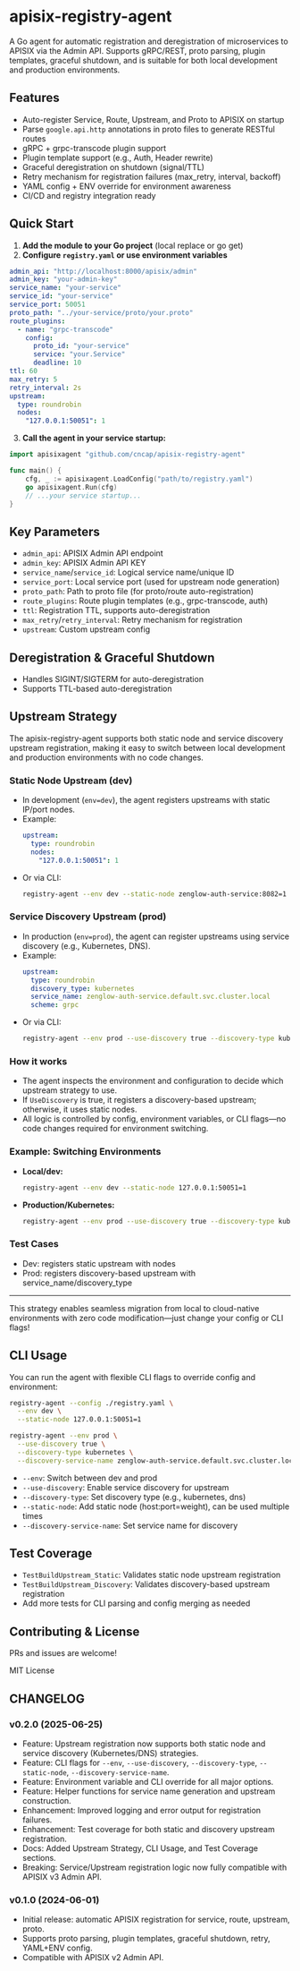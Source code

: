 # apisix-registry-agent

A Go agent for automatic registration and deregistration of microservices to APISIX via the Admin API. Supports gRPC/REST, proto parsing, plugin templates, graceful shutdown, and is suitable for both local development and production environments.

## Features

- Auto-register Service, Route, Upstream, and Proto to APISIX on startup
- Parse `google.api.http` annotations in proto files to generate RESTful routes
- gRPC + grpc-transcode plugin support
- Plugin template support (e.g., Auth, Header rewrite)
- Graceful deregistration on shutdown (signal/TTL)
- Retry mechanism for registration failures (max_retry, interval, backoff)
- YAML config + ENV override for environment awareness
- CI/CD and registry integration ready

## Quick Start

1. **Add the module to your Go project** (local replace or go get)
2. **Configure `registry.yaml` or use environment variables**

```yaml
admin_api: "http://localhost:8000/apisix/admin"
admin_key: "your-admin-key"
service_name: "your-service"
service_id: "your-service"
service_port: 50051
proto_path: "../your-service/proto/your.proto"
route_plugins:
  - name: "grpc-transcode"
    config:
      proto_id: "your-service"
      service: "your.Service"
      deadline: 10
ttl: 60
max_retry: 5
retry_interval: 2s
upstream:
  type: roundrobin
  nodes:
    "127.0.0.1:50051": 1
```

3. **Call the agent in your service startup:**

```go
import apisixagent "github.com/cncap/apisix-registry-agent"

func main() {
    cfg, _ := apisixagent.LoadConfig("path/to/registry.yaml")
    go apisixagent.Run(cfg)
    // ...your service startup...
}
```

## Key Parameters

- `admin_api`: APISIX Admin API endpoint
- `admin_key`: APISIX Admin API KEY
- `service_name`/`service_id`: Logical service name/unique ID
- `service_port`: Local service port (used for upstream node generation)
- `proto_path`: Path to proto file (for proto/route auto-registration)
- `route_plugins`: Route plugin templates (e.g., grpc-transcode, auth)
- `ttl`: Registration TTL, supports auto-deregistration
- `max_retry`/`retry_interval`: Retry mechanism for registration
- `upstream`: Custom upstream config

## Deregistration & Graceful Shutdown

- Handles SIGINT/SIGTERM for auto-deregistration
- Supports TTL-based auto-deregistration

## Upstream Strategy

The apisix-registry-agent supports both static node and service discovery upstream registration, making it easy to switch between local development and production environments with no code changes.

### Static Node Upstream (dev)
- In development (`env=dev`), the agent registers upstreams with static IP/port nodes.
- Example:
  ```yaml
  upstream:
    type: roundrobin
    nodes:
      "127.0.0.1:50051": 1
  ```
- Or via CLI:
  ```sh
  registry-agent --env dev --static-node zenglow-auth-service:8082=1
  ```

### Service Discovery Upstream (prod)
- In production (`env=prod`), the agent can register upstreams using service discovery (e.g., Kubernetes, DNS).
- Example:
  ```yaml
  upstream:
    type: roundrobin
    discovery_type: kubernetes
    service_name: zenglow-auth-service.default.svc.cluster.local
    scheme: grpc
  ```
- Or via CLI:
  ```sh
  registry-agent --env prod --use-discovery true --discovery-type kubernetes --discovery-service-name zenglow-auth-service.default.svc.cluster.local
  ```

### How it works
- The agent inspects the environment and configuration to decide which upstream strategy to use.
- If `UseDiscovery` is true, it registers a discovery-based upstream; otherwise, it uses static nodes.
- All logic is controlled by config, environment variables, or CLI flags—no code changes required for environment switching.

### Example: Switching Environments
- **Local/dev:**
  ```sh
  registry-agent --env dev --static-node 127.0.0.1:50051=1
  ```
- **Production/Kubernetes:**
  ```sh
  registry-agent --env prod --use-discovery true --discovery-type kubernetes --discovery-service-name zenglow-auth-service.default.svc.cluster.local
  ```

### Test Cases
- Dev: registers static upstream with nodes
- Prod: registers discovery-based upstream with service_name/discovery_type

---

This strategy enables seamless migration from local to cloud-native environments with zero code modification—just change your config or CLI flags!

## CLI Usage

You can run the agent with flexible CLI flags to override config and environment:

```sh
registry-agent --config ./registry.yaml \
  --env dev \
  --static-node 127.0.0.1:50051=1

registry-agent --env prod \
  --use-discovery true \
  --discovery-type kubernetes \
  --discovery-service-name zenglow-auth-service.default.svc.cluster.local
```

- `--env`: Switch between dev and prod
- `--use-discovery`: Enable service discovery for upstream
- `--discovery-type`: Set discovery type (e.g., kubernetes, dns)
- `--static-node`: Add static node (host:port=weight), can be used multiple times
- `--discovery-service-name`: Set service name for discovery

## Test Coverage

- `TestBuildUpstream_Static`: Validates static node upstream registration
- `TestBuildUpstream_Discovery`: Validates discovery-based upstream registration
- Add more tests for CLI parsing and config merging as needed

## Contributing & License

PRs and issues are welcome!

MIT License

## CHANGELOG

### v0.2.0 (2025-06-25)
- Feature: Upstream registration now supports both static node and service discovery (Kubernetes/DNS) strategies.
- Feature: CLI flags for `--env`, `--use-discovery`, `--discovery-type`, `--static-node`, `--discovery-service-name`.
- Feature: Environment variable and CLI override for all major options.
- Feature: Helper functions for service name generation and upstream construction.
- Enhancement: Improved logging and error output for registration failures.
- Enhancement: Test coverage for both static and discovery upstream registration.
- Docs: Added Upstream Strategy, CLI Usage, and Test Coverage sections.
- Breaking: Service/Upstream registration logic now fully compatible with APISIX v3 Admin API.

### v0.1.0 (2024-06-01)
- Initial release: automatic APISIX registration for service, route, upstream, proto.
- Supports proto parsing, plugin templates, graceful shutdown, retry, YAML+ENV config.
- Compatible with APISIX v2 Admin API.

